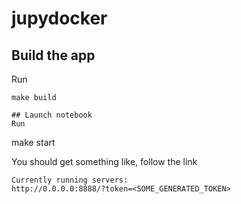# jupydocker

## Build the app
Run 
````
make build

## Launch notebook
Run
````
make start

You should get something like, follow the link

````
Currently running servers:
http://0.0.0.0:8888/?token=<SOME_GENERATED_TOKEN>

